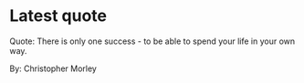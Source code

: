 # Latest quote 

Quote: There is only one success - to be able to spend your life in your own way. 

By: Christopher Morley